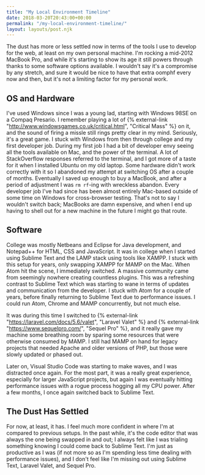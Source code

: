 ```yaml
---
title: "My Local Environment Timeline"
date: 2018-03-20T20:43:00+00:00
permalink: "/my-local-environment-timeline/"
layout: layouts/post.njk
---
```


The dust has more or less settled now in terms of the tools I use to develop for the web, at least on my own personal machine. I'm rocking a mid-2012 MacBook Pro, and while it's starting to show its age it still powers through thanks to some software options available. I wouldn't say it's a compromise by any stretch, and sure it would be nice to have that extra oomphf every now and then, but it's not a limiting factor for my personal work.

## OS and Hardware

I've used Windows since I was a young lad, starting with Windows 98SE on a Compaq Presario. I remember playing a lot of {% external-link "http://www.windowsgames.co.uk/critical.html", "Critical Mass" %} on it, and the sound of firing a missle still rings pretty clear in my mind. Seriously, it's a great game. I stuck with Windows from then through college and my first developer job. During my first job I had a bit of developer envy seeing all the tools available on Mac, and the power of the terminal. A lot of StackOverflow responses referred to the terminal, and I got more of a taste for it when I installed Ubuntu on my old laptop. Some hardware didn't work correctly with it so I abandoned my attempt at switching OS after a couple of months. Eventually I saved up enough to buy a MacBook, and after a period of adjustment I was <code>rm rf</code>-ing with wreckless abandon. Every developer job I've had since has been almost entirely Mac-based outside of some time on Windows for cross-browser testing. That's not to say I wouldn't switch back; MacBooks are damn expensive, and when I end up having to shell out for a new machine in the future I might go that route.

## Software

College was mostly Netbeans and Eclipse for Java development, and Notepad++ for HTML, CSS and JavaScript. It was in college when I started using Sublime Text and the LAMP stack using tools like XAMPP. I stuck with this setup for years, only swapping XAMPP for MAMP on the Mac. When Atom hit the scene, I immediately switched. A massive community came from seemingly nowhere creating countless plugins. This was a refreshing contrast to Sublime Text which was starting to wane in terms of updates and communication from the developer. I stuck with Atom for a couple of years, before finally returning to Sublime Text due to performance issues. I could run Atom, Chrome and MAMP concurrently, but not much else. 

It was during this time I switched to {% external-link "https://laravel.com/docs/5.6/valet", "Laravel Valet" %} and {% external-link "https://www.sequelpro.com/", "Sequel Pro" %}, and it really gave my machine some breathing room by sparing some resources that were otherwise consumed by MAMP. I still had MAMP on hand for legacy projects that needed Apache and older versions of PHP, but those were slowly updated or phased out. 

Later on, Visual Studio Code was starting to make waves, and I was distracted once again. For the most part, it was a really great experience, especially for larger JavaScript projects, but again I was eventually hitting performance issues with a rogue process hogging all my CPU power. After a few months, I once again switched back to Sublime Text.

## The Dust Has Settled

For now, at least, it has. I feel much more confident in where I'm at compared to previous setups. In the past while, it's the code editor that was always the one being swapped in and out; I always felt like I was trialing something knowing I could come back to Sublime Text. I'm just as productive as I was (if not more so as I'm spending less time dealing with performance issues), and I don't feel like I'm missing out using Sublime Text, Laravel Valet, and Sequel Pro.
